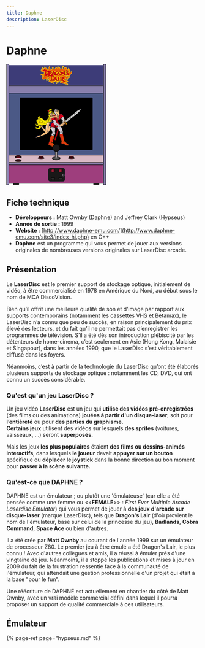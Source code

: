 ```yaml
---
title: Daphne
description: LaserDisc
---
```


# Daphne

![](./laserdisc/console-1-.svg)

## Fiche technique

* **Développeurs :** Matt Ownby \(Daphne\) and Jeffrey Clark \(Hypseus\)
* **Année de sortie :** 1999
* **Website :** [http://www.daphne-emu.com/](http://www.daphne-emu.com/site3/index_hi.php) en C++
* **Daphne** est un programme qui vous permet de jouer aux versions originales de nombreuses versions originales sur LaserDisc arcade.

## Présentation

Le **LaserDisc** est le premier support de stockage optique, initialement de vidéo, à être commercialisé en 1978 en Amérique du Nord, au début sous le nom de MCA DiscoVision.

Bien qu’il offrît une meilleure qualité de son et d’image par rapport aux supports contemporains \(notamment les cassettes VHS et Betamax\), le LaserDisc n’a connu que peu de succès, en raison principalement du prix élevé des lecteurs, et du fait qu’il ne permettait pas d’enregistrer les programmes de télévision. S’il a été dès son introduction plébiscité par les détenteurs de home-cinema, c’est seulement en Asie \(Hong Kong, Malaisie et Singapour\), dans les années 1990, que le LaserDisc s’est véritablement diffusé dans les foyers.

Néanmoins, c’est à partir de la technologie du LaserDisc qu’ont été élaborés plusieurs supports de stockage optique : notamment les CD, DVD, qui ont connu un succès considérable.

### Qu'est qu'un jeu LaserDisc ?

Un jeu vidéo **LaserDisc** est un jeu qui **utilise des vidéos pré-enregistrées** \(des films ou des animations\) **jouées à partir d'un disque-laser**, soit pour **l’entièreté** ou pour **des parties du graphisme.**  
**Certains jeux** utilisent des vidéos sur lesquels **des sprites** \(voitures, vaisseaux, ...\) seront **superposés.**  
  
Mais les jeux **les plus populaires** étaient **des films ou dessins-animés interactifs**, dans lesquels **le joueur** devait **appuyer sur un bouton** spécifique ou **déplacer le joystick** dans la bonne direction au bon moment pour **passer à la scène suivante.**

### Qu'est-ce que DAPHNE ?

DAPHNE est un émulateur ; ou plutôt une 'émulateuse' \(car elle a été pensée comme une femme ou &lt;&lt;**FEMALE**&gt;&gt; : _First Ever Multiple Arcade Laserdisc Emulator_\) qui vous permet de jouer à **des jeux d'arcade sur disque-laser** \(marque LaserDisc\), tels que **Dragon's Lair** \(d'où provient le nom de l'émulateur, basé sur celui de la princesse du jeu\), **Badlands**, **Cobra Command**, **Space Ace** ou bien d'autres.

Il a été crée par **Matt Ownby** au courant de l'année 1999 sur un émulateur de processeur Z80. Le premier jeu à être émulé a été Dragon's Lair, le plus connu ! Avec d'autres collègues et amis, il a réussi à émuler près d'une vingtaine de jeu. Néanmoins, il a stoppé les publications et mises à jour en 2009 du fait de la frustration ressentie face à la communauté de l'émulateur, qui attendait une gestion professionnelle d'un projet qui était à la base "pour le fun".

Une réécriture de DAPHNE est actuellement en chantier du côté de Matt Ownby, avec un vrai modèle commercial défini dans lequel il pourra proposer un support de qualité commerciale à ces utilisateurs.

## Émulateur

{% page-ref page="hypseus.md" %}



